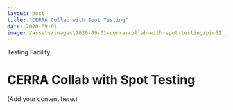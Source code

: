```yaml
---
layout: post
title: "CERRA Collab with Spot Testing"
date: 2020-09-01
image: /assets/images\2020-09-01-cerra-collab-with-spot-testing/pic01.jpg
---
```


<span class="date">Testing Facility</span>

# CERRA Collab with Spot Testing

(Add your content here.)

